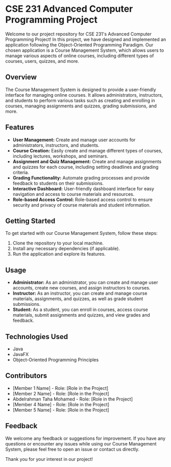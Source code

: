 # CSE 231 Advanced Computer Programming Project

Welcome to our project repository for CSE 231's Advanced Computer Programming Project! In this project, we have designed and implemented an application following the Object-Oriented Programming Paradigm. Our chosen application is a Course Management System, which allows users to manage various aspects of online courses, including different types of courses, users, quizzes, and more.

## Overview

The Course Management System is designed to provide a user-friendly interface for managing online courses. It allows administrators, instructors, and students to perform various tasks such as creating and enrolling in courses, managing assignments and quizzes, grading submissions, and more.

## Features

- **User Management:** Create and manage user accounts for administrators, instructors, and students.
- **Course Creation:** Easily create and manage different types of courses, including lectures, workshops, and seminars.
- **Assignment and Quiz Management:** Create and manage assignments and quizzes for each course, including setting deadlines and grading criteria.
- **Grading Functionality:** Automate grading processes and provide feedback to students on their submissions.
- **Interactive Dashboard:** User-friendly dashboard interface for easy navigation and access to course materials and resources.
- **Role-based Access Control:** Role-based access control to ensure security and privacy of course materials and student information.

## Getting Started

To get started with our Course Management System, follow these steps:

1. Clone the repository to your local machine.
2. Install any necessary dependencies (if applicable).
3. Run the application and explore its features.

## Usage

- **Administrator:** As an administrator, you can create and manage user accounts, create new courses, and assign instructors to courses.
- **Instructor:** As an instructor, you can create and manage course materials, assignments, and quizzes, as well as grade student submissions.
- **Student:** As a student, you can enroll in courses, access course materials, submit assignments and quizzes, and view grades and feedback.

## Technologies Used

- Java
- JavaFX
- Object-Oriented Programming Principles

## Contributors

- [Member 1 Name] - Role: [Role in the Project]
- [Member 2 Name] - Role: [Role in the Project]
- Abdelrahman Taha Mohamed - Role: [Role in the Project]
- [Member 4 Name] - Role: [Role in the Project]
- [Member 5 Name] - Role: [Role in the Project]

## Feedback

We welcome any feedback or suggestions for improvement. If you have any questions or encounter any issues while using our Course Management System, please feel free to open an issue or contact us directly.

Thank you for your interest in our project!
